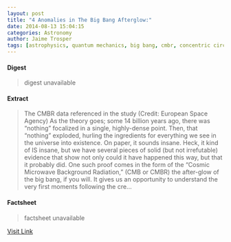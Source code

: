 ```yaml
---
layout: post
title: "4 Anomalies in The Big Bang Afterglow:"
date: 2014-08-13 15:04:15
categories: Astronomy
author: Jaime Trosper
tags: [astrophysics, quantum mechanics, big bang, cmbr, concentric circles, cosmic microwave background radiation, dark flow, sir roger penrose, supervoids]
---
```



#### Digest
>digest unavailable

#### Extract
>The CMBR data referenced in the study (Credit: European Space Agency) As the theory goes; some 14 billion years ago, there was &#8220;nothing&#8221; focalized in a single, highly-dense point. Then, that &#8220;nothing&#8221; exploded, hurling the ingredients for everything we see in the universe into existence. On paper, it sounds insane. Heck, it kind of IS insane, but we have several pieces of solid (but not irrefutable) evidence that show not only could it have happened this way, but that it probably did. One such proof comes in the form of the &#8220;Cosmic Microwave Background Radiation,&#8221; (CMB or CMBR) the after-glow of the big bang, if you will. It gives us an opportunity to understand the very first moments following the cre...

#### Factsheet
>factsheet unavailable

[Visit Link](http://www.fromquarkstoquasars.com/4-anomalies-in-the-big-bang-afterglow/)


